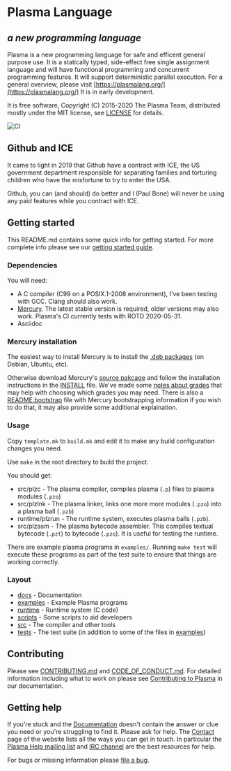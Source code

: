 # Plasma Language
## *a new programming language*

Plasma is a new programming language for safe and efficent general purpose
use.
It is a statically typed, side-effect free single assignment language
and will have functional programming and concurrent programming features.
It will support deterministic parallel execution.
For a general overview, please visit
[https://plasmalang.org/](https://plasmalang.org/)
It is in early development.

It is free software, Copyright (C) 2015-2020 The Plasma Team, distributed
mostly under the MIT license, see [LICENSE](LICENSE) for details.

![CI](https://github.com/PlasmaLang/plasma/workflows/CI/badge.svg)

## Github and ICE

It came to light in 2019 that Github have a contract with ICE, the US
government department responsible for separating families and torturing
children who have the misfortune to try to enter the USA.

Github, you can (and should) do better and I (Paul Bone) will never be using
any paid features while you contract with ICE.

## Getting started

This README.md contains some quick info for getting started.
For more complete info please see our
[getting started guide](https://plasmalang.org/docs/getting_started.html).

### Dependencies

You will need:

* A C compiler (C99 on a POSIX.1-2008 environment), I've been testing with
  GCC.  Clang should also work.
* [Mercury](https://www.mercurylang.org/).
  The latest stable version is required, older versions may also work.
  Plasma's CI currently tests with ROTD 2020-05-31.
* Asciidoc

### Mercury installation

The easiest way to install Mercury is to install the
[.deb packages](https://dl.mercurylang.org/deb/) (on Debian, Ubuntu, etc).

Otherwise download Mercury's [source pakcage](https://dl.mercurylang.org)
and follow the
installation instructions in the
[INSTALL](https://github.com/Mercury-Language/mercury/blob/master/.INSTALL.in)
file.
We've made some
[notes about grades](https://plasmalang.org/docs/grades.html)
that may help with choosing which grades you may need.
There is also a
[README.bootstrap](https://github.com/Mercury-Language/mercury/blob/master/README.bootstrap)
file with Mercury bootstrapping information if you wish to do that, it may
also provide some additional explaination.

### Usage

Copy `template.mk` to `build.mk` and edit it to make any build configuration
changes you need.

Use ```make``` in the root directory to build the project.

You should get:

* src/plzc - The plasma compiler, compiles plasma (```.p```) files to
  plasma modules (```.pzo```)
* src/plzlnk - The plasma linker, links one more more modules (```.pzo```)
  into a plasma ball (```.pzb```)
* runtime/plzrun - The runtime system, executes plasma balls (```.pzb```).
* src/plzasm - The plasma bytecode assembler.  This compiles textual bytecode
  (```.pzt```) to bytecode (```.pzo```).  It is useful for testing the
  runtime.

There are example plasma programs in ```examples/```.  Running ```make
test``` will execute these programs as part of the test suite to ensure that
things are working correctly.

### Layout

* [docs](docs) - Documentation
* [examples](examples) - Example Plasma programs
* [runtime](runtime) - Runtime system (C code)
* [scripts](scripts) - Some scripts to aid developers
* [src](src) - The compiler and other tools
* [tests](tests) - The test suite (in addition to some of the files in
  [examples](examples))

## Contributing

Please see [CONTRIBUTING.md](CONTRIBUTING.md) and
[CODE_OF_CONDUCT.md](CODE_OF_CONDUCT.md).
For detailed information including what to work on please see
[Contributing to Plasma](https://plasmalang.org/docs/contributing.html) in
our documentation.

## Getting help

If you're stuck and  the [Documentation](https://plasmalang.org/docs/)
doesn't contain the answer or clue you need or you're struggling to find it.
Please ask for help.
The [Contact](https://plasmalang.org/contact.html) page of the website lists
all the ways you can get in touch.
In particular the
[Plasma Help mailing list](https://plasmalang.org/lists/listinfo/help)
and
[IRC channel](https://plasmalang.org/contact.html#irc) are the best
resources for help.

For bugs or missing information please
[file a bug](https://github.com/PlasmaLang/plasma/issues/new).

